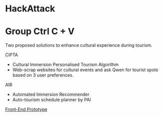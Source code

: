 # HackAttack
# Group Ctrl C + V
Two proposed solutions to enhance cultural experience during tourism.

CIPTA  
- Cultural Immersion Personalised Tourism Algorithm  
- Web-scrap websites for cultural events and ask Qwen for tourist spots based on 3 user preferences.

AIR     
- Automated Immersion Recommender  
- Auto-tourism schedule planner by PAI

[Front-End Prototype](https://www.figma.com/design/aFGM0Y8sJypA9wMb7Ylh9T/HA?node-id=0-1&t=3q6H4RWvbebBLSiT-1)

